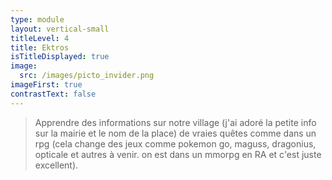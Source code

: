 ```yaml
---
type: module
layout: vertical-small
titleLevel: 4
title: Ektros
isTitleDisplayed: true
image:
  src: /images/picto_invider.png
imageFirst: true
contrastText: false
---
```

>Apprendre des informations sur notre village (j'ai adoré la petite info sur la mairie et le nom de la place)
de vraies quêtes comme dans un rpg (cela change des jeux comme pokemon go, maguss, dragonius, opticale et autres à venir. on est dans un mmorpg en RA et c'est juste excellent).
